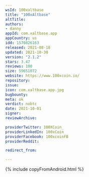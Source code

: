 ```yaml
---
wsId: 100xaltbase
title: "100xAltbase"
altTitle: 
authors:
- danny
appId: com.xaltbase.app
appCountry: us
idd: 1570826163
released: 2021-08-18
updated: 2021-10-30
version: "2.1.2"
stars: 3.47
reviews: 100
size: 59651072
website: https://www.100xcoin.io/
repository: 
issue: 
icon: com.xaltbase.app.jpg
bugbounty: 
meta: ok
verdict: nobtc
date: 2021-10-01
signer: 
reviewArchive:

providerTwitter: 100XCoin_
providerLinkedIn: 100xCoin
providerFacebook: 100xcoinFB
providerReddit: 

redirect_from:

---
```


 {% include copyFromAndroid.html %}
